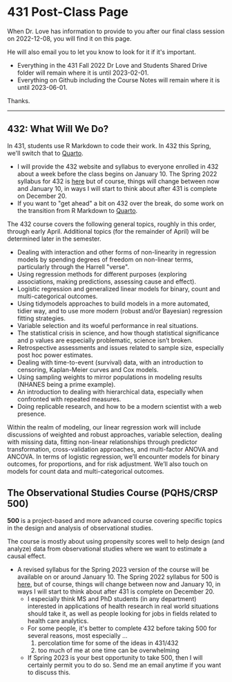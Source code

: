 # 431 Post-Class Page

When Dr. Love has information to provide to you after our final class session on 2022-12-08, you will find it on this page.

He will also email you to let you know to look for it if it's important.

- Everything in the 431 Fall 2022 Dr Love and Students Shared Drive folder will remain where it is until 2023-02-01.
- Everything on Github including the Course Notes will remain where it is until 2023-06-01.

Thanks.

-----------------------

## 432: What Will We Do?

In 431, students use R Markdown to code their work. In 432 this Spring, we'll switch that to [Quarto](https://quarto.org/).

- I will provide the 432 website and syllabus to everyone enrolled in 432 about a week before the class begins on January 10. The Spring 2022 syllabus for 432 is [here](https://thomaselove.github.io/432-2022-syllabus/) but of course, things will change between now and January 10, in ways I will start to think about after 431 is complete on December 20.
- If you want to "get ahead" a bit on 432 over the break, do some work on the transition from R Markdown to [Quarto](https://quarto.org/docs/get-started/hello/rstudio.html).

The 432 course covers the following general topics, roughly in this order, through early April. Additional topics (for the remainder of April) will be determined later in the semester.

- Dealing with interaction and other forms of non-linearity in regression models by spending degrees of freedom on non-linear terms, particularly through the Harrell "verse".
- Using regression methods for different purposes (exploring associations, making predictions, assessing cause and effect).
- Logistic regression and generalized linear models for binary, count and multi-categorical outcomes.
- Using tidymodels approaches to build models in a more automated, tidier way, and to use more modern (robust and/or Bayesian) regression fitting strategies.
- Variable selection and its woeful performance in real situations.
- The statistical crisis in science, and how though statistical significance and p values are especially problematic, science isn’t broken.
- Retrospective assessments and issues related to sample size, especially post hoc power estimates.
- Dealing with time-to-event (survival) data, with an introduction to censoring, Kaplan-Meier curves and Cox models.
- Using sampling weights to mirror populations in modeling results (NHANES being a prime example).
- An introduction to dealing with hierarchical data, especially when confronted with repeated measures.
- Doing replicable research, and how to be a modern scientist with a web presence.

Within the realm of modeling, our linear regression work will include discussions of weighted and robust approaches, variable selection, dealing with missing data, fitting non-linear relationships through predictor transformation, cross-validation approaches, and multi-factor ANOVA and ANCOVA. In terms of logistic regression, we’ll encounter models for binary outcomes, for proportions, and for risk adjustment. We’ll also touch on models for count data and multi-categorical outcomes.

## The Observational Studies Course (PQHS/CRSP 500)

**500** is a project-based and more advanced course covering specific topics in the design and analysis of observational studies.

The course is mostly about using propensity scores well to help design (and analyze) data from observational studies where we want to estimate a causal effect.

- A revised syllabus for the Spring 2023 version of the course will be available on or around January 10. The Spring 2022 syllabus for 500 is [here](https://thomaselove.github.io/500-2022-syllabus/), but of course, things will change between now and January 10, in ways I will start to think about after 431 is complete on December 20.
    - I especially think MS and PhD students (in any department) interested in applications of health research in real world situations should take it, as well as people looking for jobs in fields related to health care analytics.
    - For some people, it's better to complete 432 before taking 500 for several reasons, most especially ...
        1. percolation time for some of the ideas in 431/432
        2. too much of me at one time can be overwhelming
    - If Spring 2023 is your best opportunity to take 500, then I will certainly permit you to do so. Send me an email anytime if you want to discuss this.

